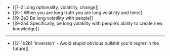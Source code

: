 - [[7-2 Long optionality, volatility, change]]
- [[5-1 When you are long truth you are long volatility and time]]
- [[9-2a3 Be long volatility with people]]
- [[9-2a4 Specifically, be long volatility with people’s ability to create new knowledge]]
---
- [[2-1b2b1 'Inversion' - Avoid stupid obvious bullshit you'd regret in the future]]
